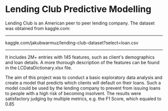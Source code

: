 # Lending Club Predictive Modelling

Lending Club is an American peer to peer lending company. The dataset was obtained from kaggle.com: 

***
kaggle.com/jakubwarmuz/lending-club-dataset?select=loan.csv
***

It includes 2M+ entries with 145 features, such as client's demographics and loan details. A more thorough description of the features can be found in the LCDataDictionary.xlsx file.

The aim of this project was to conduct a basic exploratory data analysis and create a model that predicts which clients will default on their loans. Such a model could be used by the lending company to prevent from issuing loans to people with a high risk of becoming insolvent. The results were satisfactory judging by multiple metrics, e.g. the F1 Score, which equaled to 0.85
